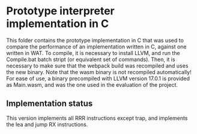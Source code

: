 # Prototype interpreter implementation in C

This folder contains the prototype implementation in C that was used to compare the performance of an implementation written in C, against one written in WAT. To compile, it is necessary to install LLVM, and run the Compile.bat batch stript (or equivalent set of commands). Then, it is necessary to make sure that the webpack build was recompiled and uses the new binary. Note that the wasm binary is not recompiled automatically! For ease of use, a binary precompiled with LLVM version 17.0.1 is provided as Main.wasm, and was the one used in the evaluation of the project.

## Implementation status

This version implements all RRR instructions except trap, and implements the lea and jump RX instructions.